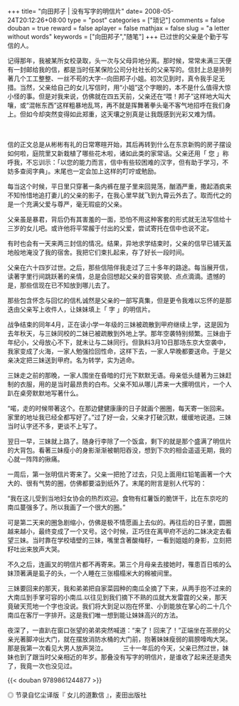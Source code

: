 +++
title= "向田邦子 | 没有写字的明信片"
date= 2008-05-24T20:12:26+08:00
type = "post"
categories = ["琐记"]
comments = false
douban = true
reward = false
aplayer = false
mathjax = false
slug = "a letter without words"
keywords = ["向田邦子","随笔"]
+++
已过世的父亲是个勤于写信的人。

记得那年，我被某所女校录取，头一次与父母异地分离。那时候，常常未满三天便有一封邮给我的信，都是当时任某保险公司分社社长的父亲写的。信封上总是排列著几个工工整整、一丝不苟的大字--向田邦子小姐。初次见到时，真令我手足无措。当然，父亲给自己的女儿写信时，用“小姐”这个字眼的，本不是什么值得大惊小怪的事。但是对我来说，仿佛就在四五天前，父亲还在“喂！邦子”这样地大叫大嚷，或“混帐东西”这样粗暴地乱骂，再不就是挥舞著拳头毫不客气地招呼在我们身上。但如今却突然变得如此郑重，这天壤之别真是让我既感到光彩又难为情。
<!--more-->　
信的正文总是从彬彬有礼的日常寒暄开始，其后再转到什么在东京新购的房子摆设如何啦，庭院里又新栽植了哪些花木啦，诸如此类的家常话。父亲还用「 您 」称呼我，不忘训示：「以您的能力而言，信中有些较困难的汉字，但有助于学习，不妨多查阅字典」。末尾也一定会加上这样的叮咛或勉励。

每当这个时候，平日里只穿著一条内裤在屋子里来回晃荡，酗酒严重，撒起酒疯来不知怜惜地追打妻儿的父亲的影子，在我心里早就飞到九霄云外去了。取而代之的是一个充满父爱与尊严，毫无瑕疵的父亲。

父亲虽是暴君，背后仍有其害羞的一面，恐怕不用这种客套的形式就无法写信给十三岁的女儿吧。或许他将平常赧于付出的父爱，尝试寄托在信中也说不定。

有时也会有一天来两三封信的情况。结果，异地求学结束时，父亲的信早已铺天盖地般地淹没了我的宿舍。我把它们束扎起来，存了好长一段时间。

父亲在六十四岁过世。之后，那些信陪伴我走过了三十多年的路途。每当展开信，读著字里行间跳跃著的亲情，总是会回想起父亲的音容笑貌、点点滴滴。遗憾的是，那些信现在已不知放到哪儿去了。

那些包含怀念与回忆的信札诚然是父亲的一部写真集，但是更令我难以忘怀的是那迭由父亲写上收件人，让妹妹填上「 字 」的明信片。

战争结束的同年4月，正在读小学一年级的三妹被疏散到甲府继续上学，这是因为去年秋天，与三妹同校的二妹已被疏散到外地上学。那年空袭特别频繁。三妹由于年纪小，父母放心不下，就未让与二妹同行。但孰料3月10日那场东京大空袭中，我家变成了火海，一家人勉强捡回性命，这样下去，一家人早晚都要送命。于是父亲决定把三妹送到甲府。名为转学，实为逃命。

三妹走之前的那晚，一家人围坐在昏暗的灯光下默默无语。母亲低头缝著为三妹赶制的衣服，用的是当时最昂贵的白布。父亲不知从哪儿弄来一大摞明信片，一个人趴在桌旁默默地写著什么。

“喏，走的时候带著这个。在那边健健康康的日子就画个圈圈，每天寄一张回来。家里的地址我已经全都写好了。”过了好一会，父亲才打破沉默，缓缓地说道。三妹当时认字还不多，更谈不上写了。

翌日一早，三妹就上路了。随身行李除了一个饭盒，剩下的就是那个盛满了明信片的大背包。看著三妹瘦小的身影渐渐被朝阳吞没，想到下次的相会遥遥无期，我的心就一阵阵的揪痛。

一周后，第一张明信片寄来了。父亲一把抢了过去，只见上面用红铅笔画著一个大大的、很有气势的圈，仿佛都要溢到纸外了。末尾的附言是别人代写的：

“我在这儿受到当地妇女协会的热烈欢迎。食物有红薯饭的脆饼干，比在东京吃的南瓜蔓强多了。所以我画了一个很大的圈。”

可是第二天来的圈急剧缩小，仿佛是极不情愿画上去似的。再往后的日子里，圆圈越来越小，最终变成了一个叉号。这个时候，正巧住在离甲府不远的二妹决定去看望三妹。当时靠在学校墙壁的三妹，嘴里含著酸梅籽，一看到姐姐的身影，立刻把籽吐出来放声大哭。

不久之后，连画叉的明信片都不再寄来。第三个月母亲去接她时，罹患百日咳的么妹顶著满是虱子的头，一个人睡在三张榻榻米大的棉被间里。

三妹要回来的那天，我和弟弟把自家菜园种的南瓜全摘了下来，从两手抱不过来的大南瓜到手掌可容的小南瓜.以往见到我们摘下不熟的瓜就大发雷霆的父亲，那天竟破天荒地一个字也没说。我们将大到足以抱在怀里、小到能放在掌心的二十几个南瓜在客厅一字排开。这是我们唯一想到能让妹妹高兴的方法。

夜深了，一直趴在窗口张望的弟弟突然喊道：“来了！回来了！”正端坐在茶房的父亲光著脚冲出大门，就在摆放消防水桶的大门前，抱著妹妹瘦弱的肩膀嚎啕大哭。那是我第一次看见大男人放声哭泣。
　　
三十一年后的今天，父亲已然过世，妹妹也到了跟当时父亲相近的年岁。那叠没有写字的明信片，是谁收了起来还是遗失了，我竟一次也没见过。

{{< douban 9789861244877 >}}

◎ 节录自忆尘译版『 女儿的道歉信 』，麦田出版社
